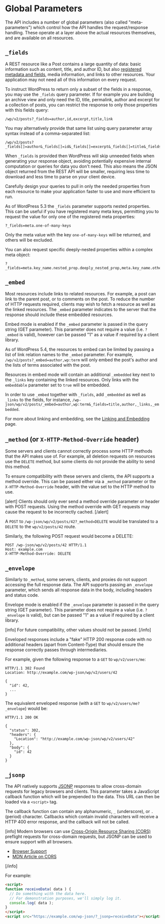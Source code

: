 # Global Parameters

The API includes a number of global parameters (also called "meta-parameters") which control how the API handles the request/response handling. These operate at a layer above the actual resources themselves, and are available on all resources.

## `_fields`

A REST resource like a Post contains a large quantity of data: basic information such as content, title, and author ID, but also [registered metadata and fields](https://developer.wordpress.org/rest-api/extending-the-rest-api/modifying-responses/), media information, and links to other resources. Your application may not need all of this information on every request.

To instruct WordPress to return only a subset of the fields in a response, you may use the `_fields` query parameter. If for example you are building an archive view and only need the ID, title, permalink, author and excerpt for a collection of posts, you can restrict the response to only those properties with this fields query:

```
/wp/v2/posts?_fields=author,id,excerpt,title,link
```

You may alternatively provide that same list using query parameter array syntax instead of a comma-separated list:

```
/wp/v2/posts?_fields[]=author&_fields[]=id&_fields[]=excerpt&_fields[]=title&_fields[]=link
```

When `_fields` is provided then WordPress will skip unneeded fields when generating your response object, avoiding potentially expensive internal computation or queries for data you don't need. This also means the JSON object returned from the REST API will be smaller, requiring less time to download and less time to parse on your client device.

Carefully design your queries to pull in only the needed properties from each resource to make your application faster to use and more efficient to run.

As of WordPress 5.3 the `_fields` parameter supports nested properties. This can be useful if you have registered many meta keys, permitting you to request the value for only one of the registered meta properties:

```
?_fields=meta.one-of-many-keys
```

Only the meta value with the key `one-of-many-keys` will be returned, and others will be excluded.

You can also request specific deeply-nested properties within a complex meta object:

```
?_fields=meta.key_name.nested_prop.deeply_nested_prop,meta.key_name.other_nested_prop
```


## `_embed`

Most resources include links to related resources. For example, a post can link to the parent post, or to comments on the post. To reduce the number of HTTP requests required, clients may wish to fetch a resource as well as the linked resources. The `_embed` parameter indicates to the server that the response should include these embedded resources.

Embed mode is enabled if the `_embed` parameter is passed in the query string (GET parameter). This parameter does not require a value (i.e. `?_embed` is valid), however can be passed "1" as a value if required by a client library.

As of WordPress 5.4, the resources to embed can be limited by passing a list of link relation names to the `_embed` parameter. For example, `/wp/v2/posts?_embed=author,wp:term` will only embed the post's author and the lists of terms associated with the post.

Resources in embed mode will contain an additional `_embedded` key next to the `_links` key containing the linked resources. Only links with the `embeddable` parameter set to `true` will be embedded.

In order to use `_embed` together with `_fields`, add `_embedded` as well as `_links` to the fields, for instance, `/wp-json/wp/v2/posts/_embed=author,wp:term&_fields=title,author,_links,_embedded`.

For more about linking and embedding, see the [Linking and Embedding](https://developer.wordpress.org/rest-api/linking-and-embedding/) page.

## `_method` (or `X-HTTP-Method-Override` header)

Some servers and clients cannot correctly process some HTTP methods that the API makes use of. For example, all deletion requests on resources use the `DELETE` method, but some clients do not provide the ability to send this method.

To ensure compatibility with these servers and clients, the API supports a method override. This can be passed either via a `_method` parameter or the `X-HTTP-Method-Override` header, with the value set to the HTTP method to use.

[alert]
Clients should only ever send a method override parameter or header with POST requests. Using the method override with GET requests may cause the request to be incorrectly cached.
[/alert]

A `POST` to `/wp-json/wp/v2/posts/42?_method=DELETE` would be translated to a `DELETE` to the `wp/v2/posts/42` route.

Similarly, the following POST request would become a DELETE:

```
POST /wp-json/wp/v2/posts/42 HTTP/1.1
Host: example.com
X-HTTP-Method-Override: DELETE
```

## `_envelope`

Similarly to `_method`, some servers, clients, and proxies do not support accessing the full response data. The API supports passing an `_envelope` parameter, which sends all response data in the body, including headers and status code.

Envelope mode is enabled if the `_envelope` parameter is passed in the query string (GET parameter). This parameter does not require a value (i.e. `?_envelope` is valid), but can be passed "1" as a value if required by a client library.

[info]
For future compatibility, other values should not be passed.
[/info]

Enveloped responses include a "fake" HTTP 200 response code with no additional headers (apart from Content-Type) that should ensure the response correctly passes through intermediaries.

For example, given the following response to a `GET` to `wp/v2/users/me`:

```
HTTP/1.1 302 Found
Location: http://example.com/wp-json/wp/v2/users/42

{
  "id": 42,
  ...
}
```

The equivalent enveloped response (with a `GET` to `wp/v2/users/me?_envelope`) would be:

```
HTTP/1.1 200 OK

{
  "status": 302,
  "headers": {
    "Location": "http://example.com/wp-json/wp/v2/users/42"
  },
  "body": {
    "id": 42
  }
}
```

## `_jsonp`

The API natively supports [JSONP](https://en.wikipedia.org/wiki/JSONP) responses to allow cross-domain requests for legacy browsers and clients. This parameter takes a JavaScript callback function which will be prepended to the data. This URL can then be loaded via a `<script>` tag.

The callback function can contain any alphanumeric, `_` (underscore), or `.` (period) character. Callbacks which contain invalid characters will receive a HTTP 400 error response, and the callback will not be called.

[info]
Modern browsers can use <a href="https://en.wikipedia.org/wiki/Cross-origin_resource_sharing">Cross-Origin Resource Sharing (CORS)</a> preflight requests for cross-domain requests, but JSONP can be used to ensure support with all browsers.

<ul>
  <li><a href="http://caniuse.com/#feat=cors">Browser Support</a></li>
  <li><a href="https://developer.mozilla.org/en-US/docs/Web/HTTP/Access_control_CORS">MDN Article on CORS</a></li>
</ul>
[/info]

For example:

```html
<script>
function receiveData( data ) {
  // Do something with the data here.
  // For demonstration purposes, we'll simply log it.
  console.log( data );
}
</script>
<script src="https://example.com/wp-json/?_jsonp=receiveData"></script>
```
